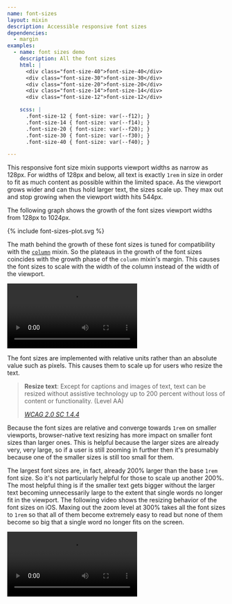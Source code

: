 ```yaml
---
name: font-sizes
layout: mixin
description: Accessible responsive font sizes
dependencies:
  - margin
examples:
  - name: font sizes demo
    description: All the font sizes
    html: |
      <div class="font-size-40">font-size-40</div>
      <div class="font-size-30">font-size-30</div>
      <div class="font-size-20">font-size-20</div>
      <div class="font-size-14">font-size-14</div>
      <div class="font-size-12">font-size-12</div>

    scss: |
      .font-size-12 { font-size: var(--f12); }
      .font-size-14 { font-size: var(--f14); }
      .font-size-20 { font-size: var(--f20); }
      .font-size-30 { font-size: var(--f30); }
      .font-size-40 { font-size: var(--f40); }

---
```


This responsive font size mixin supports viewport widths as narrow as 128px.
For widths of 128px and below, all text is exactly `1rem` in size in order to
fit as much content as possible within the limited space. As the viewport
grows wider and can thus hold larger text, the sizes scale up. They max out and
stop growing when the viewport width hits 544px.

The following graph shows the growth of the font sizes viewport widths from
128px to 1024px.

{% include font-sizes-plot.svg %}

The math behind the growth of these font sizes is tuned for compatibility with
the [`column`](/column) mixin. So the plateaus in the growth of the font sizes
coincides with the growth phase of the `column` mixin's margin. This causes
the font sizes to scale with the width of the column instead of the width of
the viewport.

<video
  autoplay
  controls
  loop
  src="/font-sizes/margin-pause.mp4"
  aria-label="The Google Chrome dev tools with a page containing a cyan box. As the page is widened, the text grows with it. Around 256px of width, the text briefly stops growing with the page width as the box containing the text stays the same size for a moment."
/>

The font sizes are implemented with relative units rather than an absolute
value such as pixels. This causes them to scale up for users who resize the
text.

<blockquote>
  <p>
    <strong>Resize text</strong>: Except for captions and images of text, text
    can be resized without assistive technology up to 200 percent without loss
    of content or functionality. (Level AA)
  </p>
  <footer>
    <cite>
      <a href="https://www.w3.org/TR/UNDERSTANDING-WCAG20/visual-audio-contrast-scale.html">
        WCAG 2.0 SC 1.4.4
      </a>
    </cite>
  </footer>
</blockquote>

Because the font sizes are relative and converge towards `1rem` on smaller
viewports, browser-native text resizing has more impact on smaller font sizes
than larger ones. This is helpful because the larger sizes are already very,
very large, so if a user is still zooming in further then it's presumably
because one of the smaller sizes is still too small for them.

The largest font sizes are, in fact, already 200% larger than the base `1rem`
font size. So it's not particularly helpful for those to scale up another 200%.
The most helpful thing is if the smaller text gets bigger without the larger
text becoming unnecessarily large to the extent that single words no longer fit
in the viewport. The following video shows the resizing behavior of the font
sizes on iOS. Maxing out the zoom level at 300% takes all the font sizes to
`1rem` so that all of them become extremely easy to read but none of them
become so big that a single word no longer fits on the screen.

<video
  autoplay
  controls
  loop
  src="/font-sizes/mobile-zoom.mp4"
  aria-label="Mobile Safari with the text size controls enabled and 4 lines of text on the page. As the text size increases, the smaller text grows faster than the larger text. At 300% zoom, all lines are the same size."
/>

